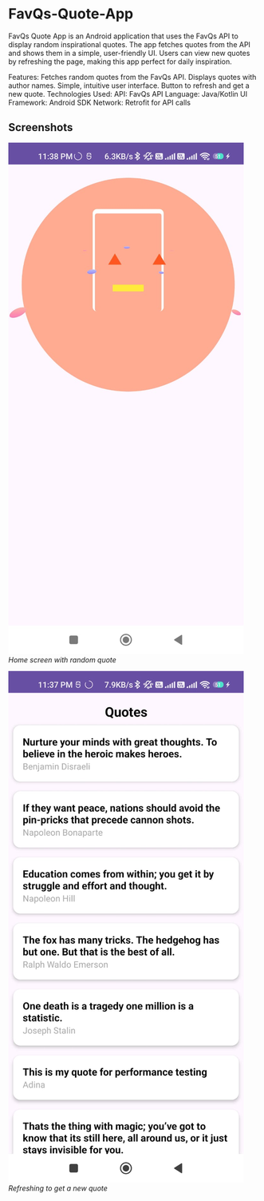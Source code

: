 # FavQs-Quote-App

FavQs Quote App is an Android application that uses the FavQs API to display random inspirational quotes. The app fetches quotes from the API and shows them in a simple, user-friendly UI. Users can view new quotes by refreshing the page, making this app perfect for daily inspiration.

Features:
Fetches random quotes from the FavQs API.
Displays quotes with author names.
Simple, intuitive user interface.
Button to refresh and get a new quote.
Technologies Used:
API: FavQs API
Language: Java/Kotlin
UI Framework: Android SDK
Network: Retrofit for API calls


## Screenshots

![Screenshot 1](favqs_Splash.jpeg)
*Home screen with random quote*

![Screenshot 2](favqs.jpeg)
*Refreshing to get a new quote*




